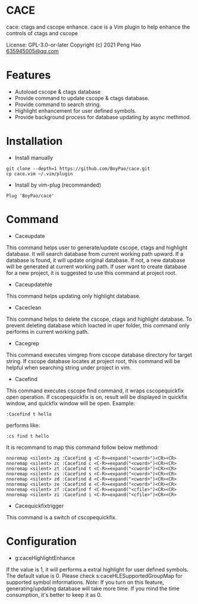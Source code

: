 # CACE
cace: ctags and cscope enhance.
cace is a Vim plugin to help enhance the controls of ctags and cscope

License: GPL-3.0-or-later
Copyright (c) 2021 Peng Hao <635945005@qq.com>

# Features
- Autoload cscope & ctags database
- Provide command to update cscope & ctags database.
- Provide command to search string.
- Highlight enhancement for user defined symbols.
- Provide background process for database updating by async methmod.

# Installation
- Install manually
```
git clone --depth=1 https://github.com/BoyPao/cace.git
cp cace.vim ~/.vim/plugin
```
- Install by vim-plug (recommanded)
```
Plug 'BoyPao/cace'
```

# Command
- Caceupdate

This command helps user to generate/update cscope, ctags and highlight database.
It will search database from current working path upward.
If a database is found, it will update original database.
If not, a new database will be generated at current working path.
If user want to create database for a new project, it is suggested to use this command at project root.

- Caceupdatehle

This command helps updating only highlight database.

- Caceclean

This command helps to delete the cscope, ctags and highlight database.
To prevent deleting database which loacted in uper folder, this command only performs in current working path.

- Cacegrep

This command executes vimgrep from cscope database directory for target string.
If cscope database locates at project root, this command will be helpful when searching string under project in vim.

- Cacefind

This command executes cscope find command, it wraps cscopequickfix open operation.
If cscopequickfix is on, result will be displayed in quickfix window, and quickfix window will be open.
Example:
```
:Cacefind t hello
```
performs like:
```
:cs find t hello
```
It is recommand to map this command follow below methmod:
```
nnoremap <silent> zg :Cacefind g <C-R>=expand("<cword>")<CR><CR>
nnoremap <silent> zc :Cacefind c <C-R>=expand("<cword>")<CR><CR>
nnoremap <silent> zt :Cacefind t <C-R>=expand("<cword>")<CR><CR>
nnoremap <silent> zs :Cacefind s <C-R>=expand("<cword>")<CR><CR>
nnoremap <silent> zd :Cacefind d <C-R>=expand("<cword>")<CR><CR>
nnoremap <silent> ze :Cacefind e <C-R>=expand("<cword>")<CR><CR>
nnoremap <silent> zf :Cacefind f <C-R>=expand("<cfile>")<CR><CR>
nnoremap <silent> zi :Cacefind i <C-R>=expand("<cfile>")<CR><CR>
```

- Cacequickfixtrigger

This command is a switch of cscopequickfix.

# Configuration
- g:caceHighlightEnhance

If the value is 1, it will performs a extral highlight for user defined symbols.
The default value is 0. Please check s:caceHLESupportedGroupMap for supported symbol informations.
*Note:* If you turn on this feature, generating/updating database will take more time. If you mind the time consumption, it's better to keep it as 0.
